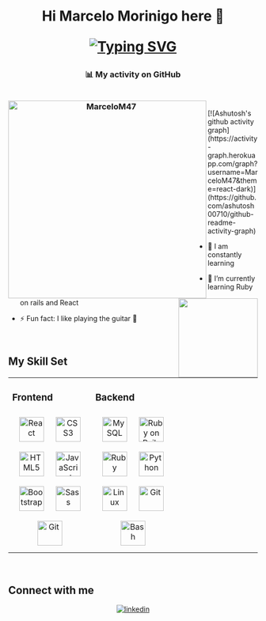 <h1 align="center">
Hi Marcelo Morinigo here 👋

[![Typing SVG](https://readme-typing-svg.herokuapp.com?font=Fira+Code&pause=1000&color=33E2F7&width=435&lines=Frontend+Developer+%F0%9F%92%BB;Backend+Developer+in+process+%F0%9F%8E%AF;I+like+Networks+and+Cybersecurity+%F0%9F%93%A1;Bachelor+of+Computer+Science+%F0%9F%93%9A)](https://git.io/typing-svg)
</h1> 

<h3 align="center">📊 My activity on GitHub
<br>
<br>
  
<img align="left"  src="https://github-readme-stats.vercel.app/api?username=MarceloM47&show_icons=true&locale=en&hide_border=true&bg_color=1d1f21&title_color=ffffff&icon_color=2bbc8a" alt="MarceloM47"  width="400px"/><img align="right" src="https://github-readme-stats.vercel.app/api/top-langs/?username=MarceloM47&layout=compact&theme=chartreuse-dark&hide_border=true&bg_color=1d1f21&title_color=ffffff&icon_color=2bbc8a" height="160px"/>
</h3>
<br>
[![Ashutosh's github activity graph](https://activity-graph.herokuapp.com/graph?username=MarceloM47&theme=react-dark)](https://github.com/ashutosh00710/github-readme-activity-graph)

- 🔭 I am constantly learning  
  

- 🌱 I’m currently learning Ruby on rails and React  
  

- ⚡ Fun fact: I like playing the guitar 🎸  
  

<br/>  


## My Skill Set  
<table><tr><td valign="top" width="33%">




### Frontend  
<div align="center">  
<a href="https://reactjs.org/" target="_blank"><img style="margin: 10px" src="https://profilinator.rishav.dev/skills-assets/react-original-wordmark.svg" alt="React" height="50" /></a>  
<a href="https://www.w3schools.com/css/" target="_blank"><img style="margin: 10px" src="https://profilinator.rishav.dev/skills-assets/css3-original-wordmark.svg" alt="CSS3" height="50" /></a>  
<a href="https://en.wikipedia.org/wiki/HTML5" target="_blank"><img style="margin: 10px" src="https://profilinator.rishav.dev/skills-assets/html5-original-wordmark.svg" alt="HTML5" height="50" /></a>  
<a href="https://www.javascript.com/" target="_blank"><img style="margin: 10px" src="https://profilinator.rishav.dev/skills-assets/javascript-original.svg" alt="JavaScript" height="50" /></a>  
<a href="https://getbootstrap.com/docs/3.4/javascript/" target="_blank"><img style="margin: 10px" src="https://profilinator.rishav.dev/skills-assets/bootstrap-plain.svg" alt="Bootstrap" height="50" /></a>  
<a href="https://sass-lang.com/" target="_blank"><img style="margin: 10px" src="https://profilinator.rishav.dev/skills-assets/sass-original.svg" alt="Sass" height="50" /></a>  
<a href="https://github.com/" target="_blank"><img style="margin: 10px" src="https://profilinator.rishav.dev/skills-assets/git-scm-icon.svg" alt="Git" height="50" /></a>  
</div>

</td><td valign="top" width="33%">



### Backend  
<div align="center">  
<a href="https://www.mysql.com/" target="_blank"><img style="margin: 10px" src="https://profilinator.rishav.dev/skills-assets/mysql-original-wordmark.svg" alt="MySQL" height="50" /></a>  
<a href="https://rubyonrails.org/" target="_blank"><img style="margin: 10px" src="https://profilinator.rishav.dev/skills-assets/rails-original-wordmark.svg" alt="Ruby on Rails" height="50" /></a>  
<a href="https://www.ruby-lang.org/en/" target="_blank"><img style="margin: 10px" src="https://profilinator.rishav.dev/skills-assets/ruby-original-wordmark.svg" alt="Ruby" height="50" /></a>  
<a href="https://www.python.org/" target="_blank"><img style="margin: 10px" src="https://profilinator.rishav.dev/skills-assets/python-original.svg" alt="Python" height="50" /></a>  
<a href="https://www.linux.org/" target="_blank"><img style="margin: 10px" src="https://profilinator.rishav.dev/skills-assets/linux-original.svg" alt="Linux" height="50" /></a>  
<a href="https://github.com/" target="_blank"><img style="margin: 10px" src="https://profilinator.rishav.dev/skills-assets/git-scm-icon.svg" alt="Git" height="50" /></a>  
<a href="https://www.gnu.org/software/bash/" target="_blank"><img style="margin: 10px" src="https://profilinator.rishav.dev/skills-assets/gnu_bash-icon.svg" alt="Bash" height="50" /></a>  
</div>

</td><td valign="top" width="33%">
</table>
<br/>  


## Connect with me  
<div align="center">
<a href="https://linkedin.com/in/marcelo-morinigo-74808b213" target="_blank">
<img src=https://img.shields.io/badge/linkedin-%231E77B5.svg?&style=for-the-badge&logo=linkedin&logoColor=white alt=linkedin style="margin-bottom: 5px;" />
</a>
</div>  
  

<br/>  
